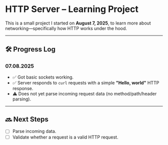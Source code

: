 # HTTP Server – Learning Project

This is a small project I started on **August 7, 2025**, to learn more about networking—specifically how HTTP works under the hood.

---

## 🛠️ Progress Log

### 07.08.2025
- ✅ Got basic sockets working.
- ✅ Server responds to `curl` requests with a simple **"Hello, world"** HTTP response.
- ⚠️ Does not yet parse incoming request data (no method/path/header parsing).

---

## 🔜 Next Steps
- [ ] Parse incoming data.
- [ ] Validate whether a request is a valid HTTP request.
